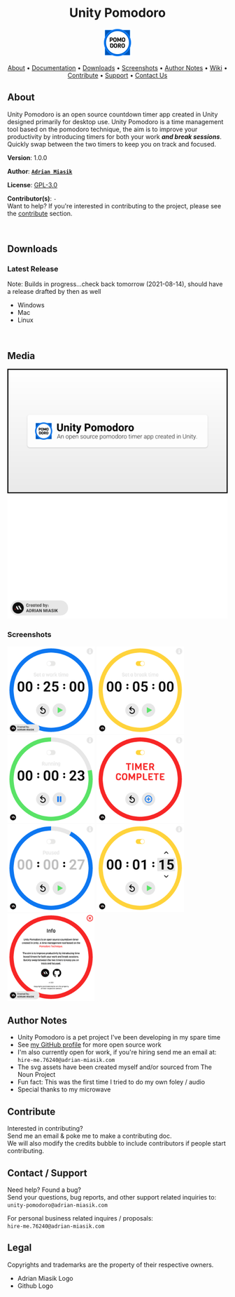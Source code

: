 <h1 align="center">Unity Pomodoro</h1>

<p align="center">
  <img src="icons/application-icon.png" width="64">
</p>

<p align="center">
  <a href="#about">About</a> &bull;
  <a href="https://github.com/adrian-miasik/unity-pomodoro/wiki/Components-Documentation">Documentation</a> &bull;
  <a href="#downloads">Downloads</a> &bull;
  <a href="#media">Screenshots</a> &bull;
  <a href="#author-notes">Author Notes</a> &bull;
  <a href="https://github.com/adrian-miasik/unity-pomodoro/wiki">Wiki</a> &bull;
  <a href="#contribute">Contribute</a> &bull;
  <a href="#contact--support">Support</a> &bull;
  <a href="#contact--support">Contact Us</a>
</p>

## About

Unity Pomodoro is an open source countdown timer app created in Unity designed primarily for desktop use. Unity Pomodoro is a time management tool based on the pomodoro technique, the aim is to improve your productivity by introducing timers for both your work ***and break sessions***. Quickly swap between the two timers to keep you on track and focused.

**Version**:  1.0.0

**Author**:  **[`Adrian Miasik`](https://AdrianMiasik.com)**

**License**: [GPL-3.0](LICENSE)

**Contributor(s)**: `-`  
Want to help? If you're interested in contributing to the project, please see the <a href="#contribute">contribute</a> section.

&nbsp;
## Downloads

### Latest Release
Note: Builds in progress...check back tomorrow (2021-08-14), should have a release drafted by then as well
- Windows
- Mac
- Linux

&nbsp;
## Media
<img src="promotional/release-banner.png" width="720">
<img src="promotional/release-showcase.gif" width="720">

### Screenshots

<p>
<img src="promotional/screenshots/0.png" width="200">
<img src="promotional/screenshots/1.png" width="200">
<img src="promotional/screenshots/2.png" width="200">
<img src="promotional/screenshots/3.png" width="200">
<img src="promotional/screenshots/4.png" width="200">
<img src="promotional/screenshots/5.png" width="200">
<img src="promotional/screenshots/6.png" width="200">
</p>

## Author Notes
- Unity Pomodoro is a pet project I've been developing in my spare time
- See [my GitHub profile](https://github.com/adrian-miasik) for more open source work
- I'm also currently open for work, if you're hiring send me an email at: `hire-me.76240@adrian-miasik.com`
- The svg assets have been created myself and/or sourced from The Noun Project
- Fun fact: This was the first time I tried to do my own foley / audio
- Special thanks to my microwave

## Contribute
Interested in contributing?  
Send me an email & poke me to make a contributing doc.  
We will also modify the credits bubble to include contributors if people start contributing.

## Contact / Support
Need help?  Found a bug?  
Send your questions, bug reports, and other support related inquiries to:  
`unity-pomodoro@adrian-miasik.com`

For personal business related inquires / proposals:  
`hire-me.76240@adrian-miasik.com` 

## Legal
Copyrights and trademarks are the property of their respective owners.
- Adrian Miasik Logo
- Github Logo
